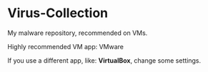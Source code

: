 # Virus-Collection
My malware repository, recommended on VMs. 

Highly recommended VM app:
VMware

If you use a different app, like: **VirtualBox**,
change some settings.
